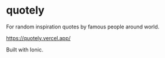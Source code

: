 # quotely
For random inspiration quotes by famous people around world.

https://quotely.vercel.app/

Built with Ionic.
